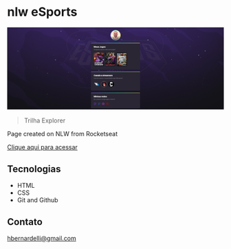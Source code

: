 # nlw eSports

![preview](preview.png)

>Trilha Explorer


Page created on NLW from Rocketseat

[Clique aqui para acessar](https://hbernardelli.github.io/nlw/)

## Tecnologias

- HTML
- CSS
- Git and Github

## Contato

hbernardelli@gmail.com

